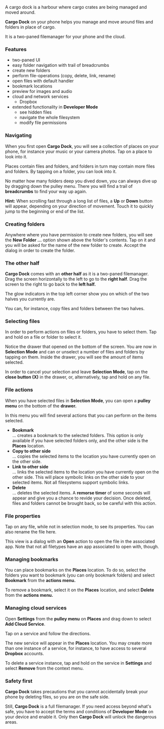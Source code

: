 A cargo dock is a harbour where cargo crates are being managed and moved around.

**Cargo Dock** on your phone helps you manage and move around files and folders in place of cargo.

It is a two-paned filemanager for your phone and the cloud.

### Features

* two-paned UI
* easy folder navigation with trail of breadcrumbs
* create new folders
* perform file-operations (copy, delete, link, rename)
* open files with default handler
* bookmark locations
* preview for images and audio
* cloud and network services
  * Dropbox
* extended functionality in **Developer Mode**
  * see hidden files
  * navigate the whole filesystem
  * modify file permissions

### Navigating

When you first open **Cargo Dock**, you will see a collection of places on your phone, for instance your music or your camera photos. Tap on a place to look into it.

Places contain files and folders, and folders in turn may contain more files and folders. By tapping on a folder, you can look into it.

No matter how many folders deep you dived down, you can always dive up by dragging down the pulley menu. There you will find a trail of **breadcrumbs** to find your way up again.

**Hint:** When scrolling fast through a long list of files, a **Up** or **Down** button will appear, depending on your direction of movement. Touch it to quickly jump to the beginning or end of the list.

### Creating folders

Anywhere where you have permission to create new folders, you will see the **New Folder ...** option shown above the folder's contents. Tap on it and you will be asked for the name of the new folder to create. Accept the dialog in order to create the folder.

### The other half

**Cargo Dock** comes with an **other half** as it is a two-paned filemanager. Drag the screen horizontally to the left to go to the **right half**. Drag the screen to the right to go back to the **left half.**

The glow indicators in the top left corner show you on which of the two halves you currently are.

You can, for instance, copy files and folders between the two halves.

### Selecting files

In order to perform actions on files or folders, you have to select them. Tap and hold on a file or folder to select it.

Notice the drawer that opened on the bottom of the screen. You are now in **Selection Mode** and can or unselect a number of files and folders by tapping on them. Inside the drawer, you will see the amount of items selected.

In order to cancel your selection and leave **Selection Mode**, tap on the **close button (X)** in the drawer, or, alternatively, tap and hold on any file.

### File actions

When you have selected files in **Selection Mode**, you can open a **pulley menu** on the bottom of the **drawer.**

In this menu you will find several actions that you can perform on the items selected.

* **Bookmark**  
  ... creates a bookmark to the selected folders. This option is only available if you have selected folders only, and the other side is the **Places** location.
* **Copy to other side**  
  ... copies the selected items to the location you have currently open on the other side.
* **Link to other side**  
  ... links the selected items to the location you have currently open on the other side. This will place symbolic links on the other side to your selected items. Not all filesystems support symbolic links.
* **Delete**  
  ... deletes the selected items. A **remorse timer** of some seconds will appear and give you a chance to revide your decision. Once deleted, files and folders cannot be brought back, so be careful with this action.
  
### File properties

Tap on any file, while not in selection mode, to see its properties. You can also rename the file here.

This view is a dialog with an **Open** action to open the file in the associated app. Note that not all filetypes have an app associated to open with, though.

### Managing bookmarks

You can place bookmarks on the **Places** location. To do so, select the folders you want to bookmark (you can only bookmark folders) and select **Bookmark** from the **actions menu.**

To remove a bookmark, select it on the **Places** location, and select **Delete** from the **actions menu.**

### Managing cloud services

Open **Settings** from the **pulley menu** on **Places** and drag down to select **Add Cloud Service**.

Tap on a service and follow the directions.

The new service will appear in the **Places** location. You may create more than one instance of a service, for instance, to have access to several **Dropbox** accounts.

To delete a service instance, tap and hold on the service in **Settings** and select **Remove** from the context menu.

### Safety first

**Cargo Dock** takes precautions that you cannot accidentally break your phone by deleting files, so you are on the safe side.

Still, **Cargo Dock** is a full filemanager. If you need access beyond what's safe, you have to accept the terms and conditions of **Developer Mode** on your device and enable it. Only then **Cargo Dock** will unlock the dangerous areas.

